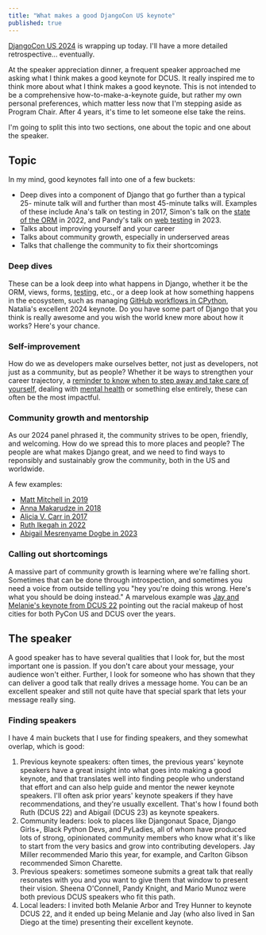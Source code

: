 ```yaml
---
title: "What makes a good DjangoCon US keynote"
published: true
---
```


[DjangoCon US 2024](https://2024.djangocon.us/) is wrapping up today. I'll have a more detailed retrospective... eventually.

At the speaker appreciation dinner, a frequent speaker approached me asking what I think makes a good keynote for DCUS. It really inspired me to think more about what I think makes a good keynote. This is not intended to be a comprehensive how-to-make-a-keynote guide, but rather my own personal preferences, which matter less now that I'm stepping aside as Program Chair. After 4 years, it's time to let someone else take the reins.

I'm going to split this into two sections, one about the topic and one about the speaker.

## Topic

In my mind, good keynotes fall into one of a few buckets:

- Deep dives into a component of Django that go further than a typical 25- minute talk will and further than most 45-minute talks will. Examples of these include Ana's talk on testing in 2017, Simon's talk on the [state of the ORM](https://2022.djangocon.us/talks/keynote-state-of-orm/) in 2022, and Pandy's talk on [web testing](https://2023.djangocon.us/talks/keynote-testing-modern-web-apps-like-a-champion/) in 2023.
- Talks about improving yourself and your career
- Talks about community growth, especially in underserved areas
- Talks that challenge the community to fix their shortcomings

### Deep dives

These can be a look deep into what happens in Django, whether it be the ORM, views, forms, [testing](https://2017.djangocon.us/talks/keynote-2/), etc., or a deep look at how something happens in the ecosystem, such as managing [GitHub workflows in CPython](https://2018.djangocon.us/talk/keynote-with-mariatta-wijaya/), Natalia's excellent 2024 keynote. Do you have some part of Django that you think is really awesome and you wish the world knew more about how it works? Here's your chance.

### Self-improvement

How do we as developers make ourselves better, not just as developers, not just as a community, but as people? Whether it be ways to strengthen your career trajectory, a [reminder to know when to step away and take care of yourself](https://2019.djangocon.us/talk/keynote-jessica-rose/), dealing with [mental health](https://2017.djangocon.us/talks/keynote-3/) or something else entirely, these can often be the most impactful.


### Community growth and mentorship

As our 2024 panel phrased it, the community strives to be open, friendly, and welcoming. How do we spread this to more places and people? The people are what makes Django great, and we need to find ways to reponsibly and sustainably grow the community, both in the US and worldwide.

A few examples:
- [Matt Mitchell in 2019](https://2019.djangocon.us/talk/keynote-matt-mitchelln/)
- [Anna Makarudze in 2018](https://2018.djangocon.us/talk/keynote-with-anna-makarudze/)
- [Alicia V. Carr in 2017](https://2017.djangocon.us/talks/keynote-1/)
- [Ruth Ikegah in 2022](https://2022.djangocon.us/talks/keynote-women-of-open-source-community-a/)
- [Abigail Mesrenyame Dogbe in 2023](https://2023.djangocon.us/talks/keynote-finding-purpose-in-open-source-through-community-building/)

### Calling out shortcomings

A massive part of community growth is learning where we're falling short. Sometimes that can be done through introspection, and sometimes you need a voice from outside telling you "hey you're doing this wrong. Here's what you should be doing instead." A marvelous example was [Jay and Melanie's keynote from DCUS 22](https://2022.djangocon.us/talks/keynote-come-on-in-waters-fine) pointing out the racial makeup of host cities for both PyCon US and DCUS over the years.

## The speaker

A good speaker has to have several qualities that I look for, but the most important one is passion. If you don't care about your message, your audience won't either. Further, I look for someone who has shown that they can deliver a good talk that really drives a message home. You can be an excellent speaker and still not quite have that special spark that lets your message really sing.

### Finding speakers

I have 4 main buckets that I use for finding speakers, and they somewhat overlap, which is good:

1. Previous keynote speakers: often times, the previous years' keynote speakers have a great insight into what goes into making a good keynote, and that translates well into finding people who understand that effort and can also help guide and mentor the newer keynote speakers. I'll often ask prior years' keynote speakers if they have recommendations, and they're usually excellent. That's how I found both Ruth (DCUS 22) and Abigail (DCUS 23) as keynote speakers.
2. Community leaders: look to places like Djangonaut Space, Django Girls+, Black Python Devs, and PyLadies, all of whom have produced lots of strong, opinionated community members who know what it's like to start from the very basics and grow into contributing developers. Jay Miller recommended Mario this year, for example, and Carlton Gibson recommended Simon Charette.
3. Previous speakers: sometimes someone submits a great talk that really resonates with you and you want to give them that window to present their vision. Sheena O'Connell, Pandy Knight, and Mario Munoz were both previous DCUS speakers who fit this path.
4. Local leaders: I invited both Melanie Arbor and Trey Hunner to keynote DCUS 22, and it ended up being Melanie and Jay (who also lived in San Diego at the time) presenting their excellent keynote.
